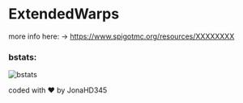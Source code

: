 # ExtendedWarps

more info here:
-> https://www.spigotmc.org/resources/XXXXXXXX

### bstats:
![bstats](https://bstats.org/signatures/bukkit/ExtendedWarps.svg)

coded with ❤️ by JonaHD345
